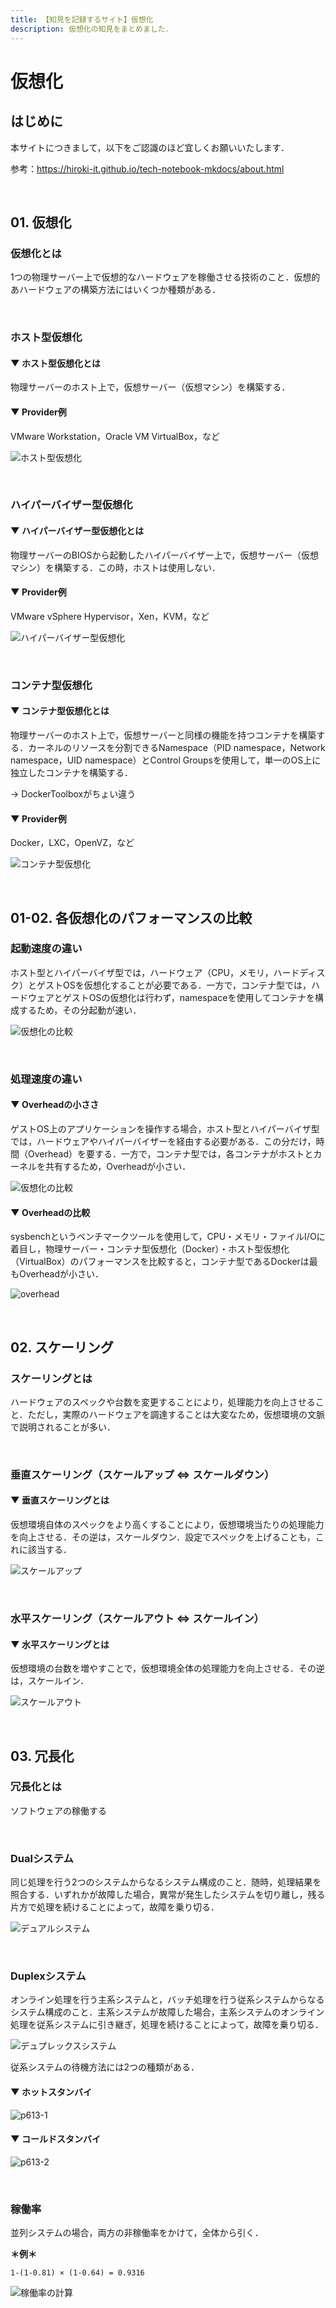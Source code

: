 ```yaml
---
title: 【知見を記録するサイト】仮想化
description: 仮想化の知見をまとめました．
---
```


# 仮想化

## はじめに

本サイトにつきまして，以下をご認識のほど宜しくお願いいたします．

参考：https://hiroki-it.github.io/tech-notebook-mkdocs/about.html

<br>

## 01. 仮想化

### 仮想化とは

1つの物理サーバー上で仮想的なハードウェアを稼働させる技術のこと．仮想的あハードウェアの構築方法にはいくつか種類がある．

<br>

### ホスト型仮想化

#### ▼ ホスト型仮想化とは

物理サーバーのホスト上で，仮想サーバー（仮想マシン）を構築する．

#### ▼ Provider例

VMware Workstation，Oracle VM VirtualBox，など

![ホスト型仮想化](https://user-images.githubusercontent.com/42175286/60386396-3afbd080-9acf-11e9-9094-f61aa839dc04.png)

<br>

### ハイパーバイザー型仮想化

#### ▼ ハイパーバイザー型仮想化とは

物理サーバーのBIOSから起動したハイパーバイザー上で，仮想サーバー（仮想マシン）を構築する．この時，ホストは使用しない．

#### ▼ Provider例

VMware vSphere Hypervisor，Xen，KVM，など

![ハイパーバイザー型仮想化](https://user-images.githubusercontent.com/42175286/60386395-3afbd080-9acf-11e9-9fbe-6287753cb43a.png)

<br>

### コンテナ型仮想化

#### ▼ コンテナ型仮想化とは

物理サーバーのホスト上で，仮想サーバーと同様の機能を持つコンテナを構築する．カーネルのリソースを分割できるNamespace（PID namespace，Network namespace，UID namespace）とControl Groupsを使用して，単一のOS上に独立したコンテナを構築する．

→ DockerToolboxがちょい違う

#### ▼ Provider例

Docker，LXC，OpenVZ，など

![コンテナ型仮想化](https://user-images.githubusercontent.com/42175286/60386394-3afbd080-9acf-11e9-96fd-321a88dbadc5.png)

<br>

## 01-02. 各仮想化のパフォーマンスの比較

### 起動速度の違い

ホスト型とハイパーバイザ型では，ハードウェア（CPU，メモリ，ハードディスク）とゲストOSを仮想化することが必要である．一方で，コンテナ型では，ハードウェアとゲストOSの仮想化は行わず，namespaceを使用してコンテナを構成するため，その分起動が速い．

![仮想化の比較](https://raw.githubusercontent.com/hiroki-it/tech-notebook/master/images/仮想化の比較.png)

<br>

### 処理速度の違い

#### ▼ Overheadの小ささ

ゲストOS上のアプリケーションを操作する場合，ホスト型とハイパーバイザ型では，ハードウェアやハイパーバイザーを経由する必要がある．この分だけ，時間（Overhead）を要する．一方で，コンテナ型では，各コンテナがホストとカーネルを共有するため，Overheadが小さい．

![仮想化の比較](https://raw.githubusercontent.com/hiroki-it/tech-notebook/master/images/仮想化の比較.png)

#### ▼ Overheadの比較

sysbenchというベンチマークツールを使用して，CPU・メモリ・ファイルI/Oに着目し，物理サーバー・コンテナ型仮想化（Docker）・ホスト型仮想化（VirtualBox）のパフォーマンスを比較すると，コンテナ型であるDockerは最もOverheadが小さい．

![overhead](https://user-images.githubusercontent.com/42175286/60386476-27049e80-9ad0-11e9-92d8-76eed8927392.png)

<br>

## 02. スケーリング

### スケーリングとは

ハードウェアのスペックや台数を変更することにより，処理能力を向上させること．ただし，実際のハードウェアを調達することは大変なため，仮想環境の文脈で説明されることが多い．

<br>

### 垂直スケーリング（スケールアップ ⇔ スケールダウン）

#### ▼ 垂直スケーリングとは

仮想環境自体のスペックをより高くすることにより，仮想環境当たりの処理能力を向上させる．その逆は，スケールダウン．設定でスペックを上げることも，これに該当する．

![スケールアップ](https://raw.githubusercontent.com/hiroki-it/tech-notebook/master/images/スケールアップ.png)

<br>

### 水平スケーリング（スケールアウト ⇔ スケールイン）

#### ▼ 水平スケーリングとは

仮想環境の台数を増やすことで，仮想環境全体の処理能力を向上させる．その逆は，スケールイン．

![スケールアウト](https://raw.githubusercontent.com/hiroki-it/tech-notebook/master/images/スケールアウト.png)

<br>

## 03. 冗長化

### 冗長化とは

ソフトウェアの稼働する

<br>

### Dualシステム

同じ処理を行う2つのシステムからなるシステム構成のこと．随時，処理結果を照合する．いずれかが故障した場合，異常が発生したシステムを切り離し，残る片方で処理を続けることによって，故障を乗り切る．

![デュアルシステム](https://raw.githubusercontent.com/hiroki-it/tech-notebook/master/images/デュアルシステム.png)

<br>

### Duplexシステム

オンライン処理を行う主系システムと，バッチ処理を行う従系システムからなるシステム構成のこと．主系システムが故障した場合，主系システムのオンライン処理を従系システムに引き継ぎ，処理を続けることによって，故障を乗り切る．

![デュプレックスシステム](https://raw.githubusercontent.com/hiroki-it/tech-notebook/master/images/デュプレックスシステム.png)

従系システムの待機方法には2つの種類がある．

#### ▼ ホットスタンバイ

![p613-1](https://raw.githubusercontent.com/hiroki-it/tech-notebook/master/images/p613-1.png)

#### ▼ コールドスタンバイ

![p613-2](https://raw.githubusercontent.com/hiroki-it/tech-notebook/master/images/p613-2.png)

<br>

### 稼働率

並列システムの場合，両方の非稼働率をかけて，全体から引く．

**＊例＊**

```
1-(1-0.81) × (1-0.64) = 0.9316
```

![稼働率の計算](https://raw.githubusercontent.com/hiroki-it/tech-notebook/master/images/稼働率の計算.jpg)

<br>
